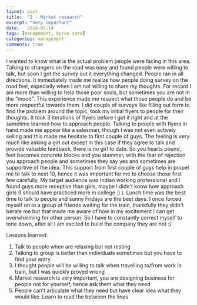 ```yaml
---
layout: post
title:  "2 - Market research"
excerpt: "Very important"
date:   2018-05-14
tags: [management, borvo care]
categories: management
comments: true
---
```


I wanted to know what is the actual problem people were facing in this area. Talking to strangers on the road was easy and found people were willing to talk, but soon I got the survey out it everything changed. People ran in all directions. It immediately made me realize how people doing survey on the road feel, especially when I am not willing to share my thoughts. For record I am more than willing to help those poor souls, but sometimes you are not in the "mood". This experience made me respect what those people do and be more respectful towards them. I did couple of surveys like filling out form to find the problem around the topic, took my initial flyers to people for their thoughts. It took 3 iterations of flyers before I got it right and at the sametime learned how to approach people.
Talking to people with flyers in hand made me appear like a salesman, though I was not even actively selling and this made me hesitate to first couple of guys. The feeling is very much like asking a girl out except in this case if they agree to talk and provide valuable feedback, there is no girl to date. So you hearts pound, feet becomes concrete blocks and you stammer, with the fear of rejection you approach people and sometimes they say yes and sometimes are supportive of the idea. This support from first couple of guys help in propel me to talk to next 10, hence it was important for me to choose those first few carefully.
My target audience was Indian working professional and I found guys more receptive than girls, maybe I didn't know how approach girls (I should have practiced more in college :) ). Lunch time was the best time to talk to people and sunny Fridays are the best days. I once forced myself on to a group of friends waiting for the train, thankfully they didn't berate me but that made me aware of how in my excitement I can get overwhelming for other person. So I have to constantly correct myself to tone down, after all I am excited to build the company they are not :)

Lessons learned:
1. Talk to people when are relaxing but not resting
2. Talking to group is better than individuals sometimes but you have to find your entry
3. I thought people will be willing to talk when travelling to/from work in train, but I was quickly proved wrong
4. Market research is very important, you are designing business for people not for yourself, hence ask them what they need
5. People can't articulate what they need but have clear idea what they would like. Learn to read the between the lines
